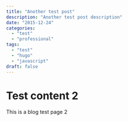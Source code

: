 ```yaml
---
title: "Another test post"
description: "Another test post description"
date: "2015-12-24"
categories:
  - "test"
  - "professional"
tags:
  - "test"
  - "hugo"
  - "javascript"
draft: false
---
```


# Test content 2

This is a blog test page 2

